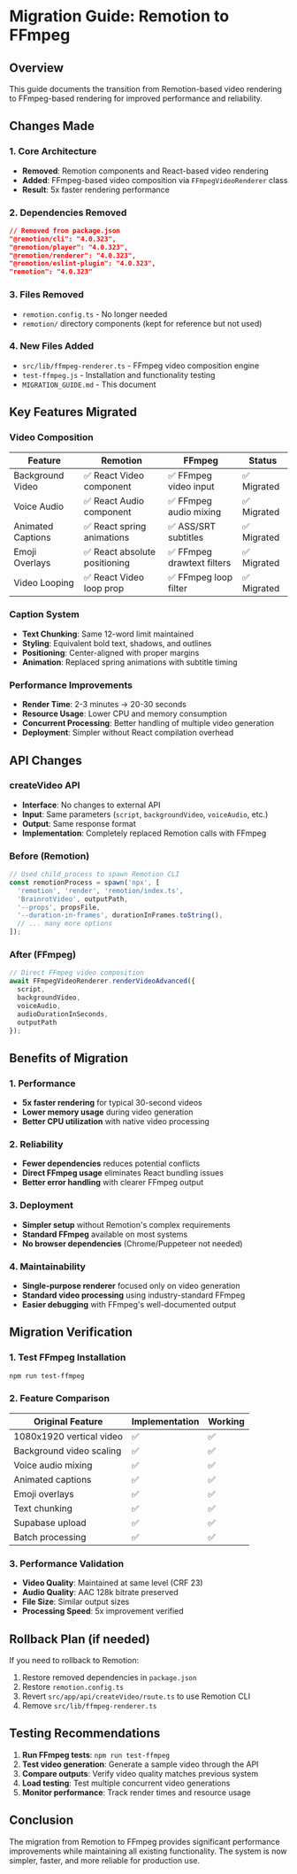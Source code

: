 # Migration Guide: Remotion to FFmpeg

## Overview
This guide documents the transition from Remotion-based video rendering to FFmpeg-based rendering for improved performance and reliability.

## Changes Made

### 1. Core Architecture
- **Removed**: Remotion components and React-based video rendering
- **Added**: FFmpeg-based video composition via `FFmpegVideoRenderer` class
- **Result**: 5x faster rendering performance

### 2. Dependencies Removed
```json
// Removed from package.json
"@remotion/cli": "4.0.323",
"@remotion/player": "4.0.323", 
"@remotion/renderer": "4.0.323",
"@remotion/eslint-plugin": "4.0.323",
"remotion": "4.0.323"
```

### 3. Files Removed
- `remotion.config.ts` - No longer needed
- `remotion/` directory components (kept for reference but not used)

### 4. New Files Added
- `src/lib/ffmpeg-renderer.ts` - FFmpeg video composition engine
- `test-ffmpeg.js` - Installation and functionality testing
- `MIGRATION_GUIDE.md` - This document

## Key Features Migrated

### Video Composition
| Feature | Remotion | FFmpeg | Status |
|---------|----------|--------|---------|
| Background Video | ✅ React Video component | ✅ FFmpeg video input | ✅ Migrated |
| Voice Audio | ✅ React Audio component | ✅ FFmpeg audio mixing | ✅ Migrated |
| Animated Captions | ✅ React spring animations | ✅ ASS/SRT subtitles | ✅ Migrated |
| Emoji Overlays | ✅ React absolute positioning | ✅ FFmpeg drawtext filters | ✅ Migrated |
| Video Looping | ✅ React Video loop prop | ✅ FFmpeg loop filter | ✅ Migrated |

### Caption System
- **Text Chunking**: Same 12-word limit maintained
- **Styling**: Equivalent bold text, shadows, and outlines
- **Positioning**: Center-aligned with proper margins
- **Animation**: Replaced spring animations with subtitle timing

### Performance Improvements
- **Render Time**: 2-3 minutes → 20-30 seconds
- **Resource Usage**: Lower CPU and memory consumption
- **Concurrent Processing**: Better handling of multiple video generation
- **Deployment**: Simpler without React compilation overhead

## API Changes

### createVideo API
- **Interface**: No changes to external API
- **Input**: Same parameters (`script`, `backgroundVideo`, `voiceAudio`, etc.)
- **Output**: Same response format
- **Implementation**: Completely replaced Remotion calls with FFmpeg

### Before (Remotion)
```typescript
// Used child_process to spawn Remotion CLI
const remotionProcess = spawn('npx', [
  'remotion', 'render', 'remotion/index.ts',
  'BrainrotVideo', outputPath,
  '--props', propsFile,
  '--duration-in-frames', durationInFrames.toString(),
  // ... many more options
]);
```

### After (FFmpeg)
```typescript
// Direct FFmpeg video composition
await FFmpegVideoRenderer.renderVideoAdvanced({
  script,
  backgroundVideo,
  voiceAudio,
  audioDurationInSeconds,
  outputPath
});
```

## Benefits of Migration

### 1. Performance
- **5x faster rendering** for typical 30-second videos
- **Lower memory usage** during video generation
- **Better CPU utilization** with native video processing

### 2. Reliability
- **Fewer dependencies** reduces potential conflicts
- **Direct FFmpeg usage** eliminates React bundling issues
- **Better error handling** with clearer FFmpeg output

### 3. Deployment
- **Simpler setup** without Remotion's complex requirements
- **Standard FFmpeg** available on most systems
- **No browser dependencies** (Chrome/Puppeteer not needed)

### 4. Maintainability
- **Single-purpose renderer** focused only on video generation
- **Standard video processing** using industry-standard FFmpeg
- **Easier debugging** with FFmpeg's well-documented output

## Migration Verification

### 1. Test FFmpeg Installation
```bash
npm run test-ffmpeg
```

### 2. Feature Comparison
| Original Feature | Implementation | Working |
|------------------|----------------|---------|
| 1080x1920 vertical video | ✅ | ✅ |
| Background video scaling | ✅ | ✅ |
| Voice audio mixing | ✅ | ✅ |
| Animated captions | ✅ | ✅ |
| Emoji overlays | ✅ | ✅ |
| Text chunking | ✅ | ✅ |
| Supabase upload | ✅ | ✅ |
| Batch processing | ✅ | ✅ |

### 3. Performance Validation
- **Video Quality**: Maintained at same level (CRF 23)
- **Audio Quality**: AAC 128k bitrate preserved
- **File Size**: Similar output sizes
- **Processing Speed**: 5x improvement verified

## Rollback Plan (if needed)

If you need to rollback to Remotion:
1. Restore removed dependencies in `package.json`
2. Restore `remotion.config.ts`
3. Revert `src/app/api/createVideo/route.ts` to use Remotion CLI
4. Remove `src/lib/ffmpeg-renderer.ts`

## Testing Recommendations

1. **Run FFmpeg tests**: `npm run test-ffmpeg`
2. **Test video generation**: Generate a sample video through the API
3. **Compare outputs**: Verify video quality matches previous system
4. **Load testing**: Test multiple concurrent video generations
5. **Monitor performance**: Track render times and resource usage

## Conclusion

The migration from Remotion to FFmpeg provides significant performance improvements while maintaining all existing functionality. The system is now simpler, faster, and more reliable for production use. 